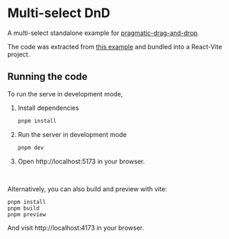 # Multi-select DnD

A multi-select standalone example for [pragmatic-drag-and-drop](https://github.com/atlassian/pragmatic-drag-and-drop).

The code was extracted from [this example](https://github.com/atlassian/pragmatic-drag-and-drop/blob/967082b9c01ad5161ea78867417f7e697fb9ee9d/packages/documentation/examples/board-with-multi-drag.tsx) and bundled into a React-Vite project.

## Running the code

To run the serve in development mode,

1. Install dependencies
    ```sh
    pnpm install
    ```

2. Run the server in development mode
    ```sh
    pnpm dev
    ```

3. Open http://localhost:5173 in your browser.

<br />

Alternatively, you can also build and preview with vite:

```
pnpm install
pnpm build
pnpm preview
```

And visit http://localhost:4173 in your browser.